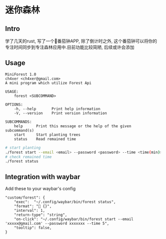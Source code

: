 # 迷你森林

## Intro
学了几天的rust, 写了一个🍅番茄钟APP, 除了倒计时之外, 这个番茄钟可以将你的专注时间同步到专注森林应用中.目前功能比较简陋, 后续或许会添加

## Usage
```
MiniForest 1.0
ch4xer <ch4xer@gmail.com>
A mini program which utilize Forest Api

USAGE:
    forest <SUBCOMMAND>

OPTIONS:
    -h, --help       Print help information
    -V, --version    Print version information

SUBCOMMANDS:
    help      Print this message or the help of the given subcommand(s)
    start     Start planting trees
    status    Read remained time
```

```bash
# start planting
./forest start --email <email> --password <password> --time <time(min)>
# check remained time
./forest status
```

## Integration with waybar

Add these to your waybar's config

```
"custom/forest": {
    "exec":  "~/.config/waybar/bin/forest status",
    "format": " {}",
    "interval": 1,
    "return-type": "string",
    "on-click": "~/.config/waybar/bin/forest start --email 'xxxxx@gmail.com' --password xxxxxxx --time 5",
    "tooltip": false,
}

```
